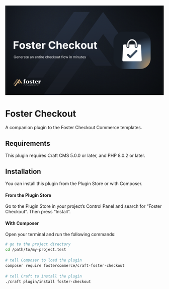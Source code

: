 ![Foster Checkout Icon](resources/img/header.png)

# Foster Checkout

A companion plugin to the Foster Checkout Commerce templates.

## Requirements

This plugin requires Craft CMS 5.0.0 or later, and PHP 8.0.2 or later.

## Installation

You can install this plugin from the Plugin Store or with Composer.

#### From the Plugin Store

Go to the Plugin Store in your project’s Control Panel and search for “Foster Checkout”. Then press “Install”.

#### With Composer

Open your terminal and run the following commands:

```bash
# go to the project directory
cd /path/to/my-project.test

# tell Composer to load the plugin
composer require fostercommerce/craft-foster-checkout

# tell Craft to install the plugin
./craft plugin/install foster-checkout
```
